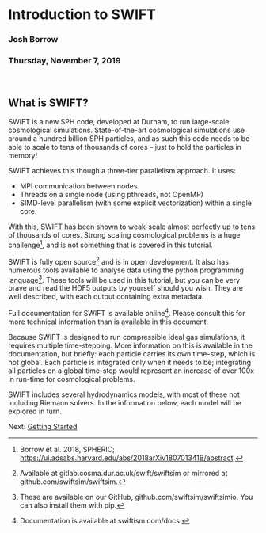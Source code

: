 # Introduction to SWIFT

### Josh Borrow

### Thursday, November 7, 2019
 
## What is SWIFT?

SWIFT is a new SPH code, developed at Durham, to run large-scale cosmological
simulations. State-of-the-art cosmological simulations use around a hundred
billion SPH particles, and as such this code needs to be able to scale to
tens of thousands of cores – just to hold the particles in memory!

SWIFT achieves this though a three-tier parallelism approach. It uses:

+ MPI communication between nodes
+ Threads on a single node (using pthreads, not OpenMP)
+ SIMD-level parallelism (with some explicit vectorization) within a single
  core.

With this, SWIFT has been shown to weak-scale almost perfectly up to tens of
thousands of cores. Strong scaling cosmological problems is a huge
challenge[^1], and is not something that is covered in this tutorial.

SWIFT is fully open source[^2] and is in open development. It also has
numerous tools available to analyse data using the python programming
language[^3]. These tools will be used in this tutorial, but you can be very
brave and read the HDF5 outputs by yourself should you wish. They are well
described, with each output containing extra metadata.

Full documentation for SWIFT is available online[^4]. Please consult this for
more technical information than is available in this document.

Because SWIFT is designed to run compressible ideal gas simulations, it
requires multiple time-stepping. More information on this is available in the
documentation, but briefly: each particle carries its own time-step, which is
not global. Each particle is integrated only when it needs to be; integrating
all particles on a global time-step would represent an increase of over 100x
in run-time for cosmological problems.

SWIFT includes several hydrodynamics models, with most of these not including
Riemann solvers. In the information below, each model will be explored in
turn.

Next: [Getting Started](getting_started.md)

[^1]: Borrow et al. 2018, SPHERIC; https://ui.adsabs.harvard.edu/abs/2018arXiv180701341B/abstract.

[^2]: Available at gitlab.cosma.dur.ac.uk/swift/swiftsim or mirrored at github.com/swiftsim/swiftsim.

[^3]: These are available on our GitHub, github.com/swiftsim/swiftsimio. You can also install them with pip.

[^4]: Documentation is available at swiftism.com/docs.
